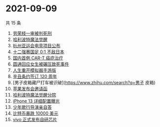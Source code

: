 # 2021-09-09

共 15 条

<!-- BEGIN -->
<!-- 最后更新时间 Thu Sep 09 2021 11:06:21 GMT+0800 (China Standard Time) -->

1. [劳荣枝一审被判死刑](https://www.zhihu.com/search?q=劳荣枝)
1. [哈利波特魔法觉醒](https://www.zhihu.com/search?q=哈利波特魔法觉醒)
1. [杭州亚运会电竞项目公布](https://www.zhihu.com/search?q=亚运会)
1. [十二强赛国足 0:1 不敌日本](https://www.zhihu.com/search?q=国足)
1. [国内首例 CAR-T 癌症治疗](https://www.zhihu.com/search?q=CAR-T)
1. [圆通回应女生被碾压致死事件](https://www.zhihu.com/search?q=圆通)
1. [人生重开模拟器手游版](https://www.zhihu.com/search?q=人生重开模拟器)
1. [辛丑条约签订 120 周年](https://www.zhihu.com/search?q=辛丑条约)
1. [男子皮箱藏尸打车被识破](https://www.zhihu.com/search?q=男子 皮箱)
1. [苹果发布会邀请函](https://www.zhihu.com/search?q=苹果发布会)
1. [哈利波特魔法觉醒分院](https://www.zhihu.com/search?q=哈利波特魔法觉醒)
1. [iPhone 13 详细配置曝光](https://www.zhihu.com/search?q=iPhone13)
1. [少年歌行导演亲自答](https://www.zhihu.com/search?q=少年歌行)
1. [比特币暴跌 10000 美元](https://www.zhihu.com/search?q=比特币暴跌)
1. [vivo 正式发布自研芯片](https://www.zhihu.com/search?q=vivo)

<!-- END -->
